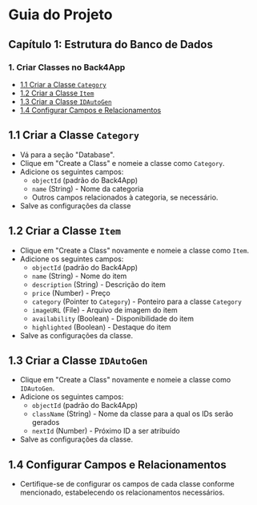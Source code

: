 # Guia do Projeto

## Capítulo 1: Estrutura do Banco de Dados

### 1. Criar Classes no Back4App
   - [1.1 Criar a Classe `Category`](#11-criar-a-classe-category)
   - [1.2 Criar a Classe `Item`](#12-criar-a-classe-item)
   - [1.3 Criar a Classe `IDAutoGen`](#13-criar-a-classe-idautogen)
   - [1.4 Configurar Campos e Relacionamentos](#14-configurar-campos-e-relacionamentos)

## 1.1 Criar a Classe `Category`
   - Vá para a seção "Database".
   - Clique em "Create a Class" e nomeie a classe como `Category`.
   - Adicione os seguintes campos:
     - `objectId` (padrão do Back4App)
     - `name` (String) - Nome da categoria
     - Outros campos relacionados à categoria, se necessário.
   - Salve as configurações da classe

## 1.2 Criar a Classe `Item`
   - Clique em "Create a Class" novamente e nomeie a classe como `Item`.
   - Adicione os seguintes campos:
     - `objectId` (padrão do Back4App)
     - `name` (String) - Nome do item
     - `description` (String) - Descrição do item
     - `price` (Number) - Preço
     - `category` (Pointer to `Category`) - Ponteiro para a classe `Category`
     - `imageURL` (File) - Arquivo de imagem do item
     - `availability` (Boolean) - Disponibilidade do item
     - `highlighted` (Boolean) - Destaque do item
   - Salve as configurações da classe.

## 1.3 Criar a Classe `IDAutoGen`
   - Clique em "Create a Class" novamente e nomeie a classe como `IDAutoGen`.
   - Adicione os seguintes campos:
     - `objectId` (padrão do Back4App)
     - `className` (String) - Nome da classe para a qual os IDs serão gerados
     - `nextId` (Number) - Próximo ID a ser atribuído
   - Salve as configurações da classe.

## 1.4 Configurar Campos e Relacionamentos
   - Certifique-se de configurar os campos de cada classe conforme mencionado, estabelecendo os relacionamentos necessários.
